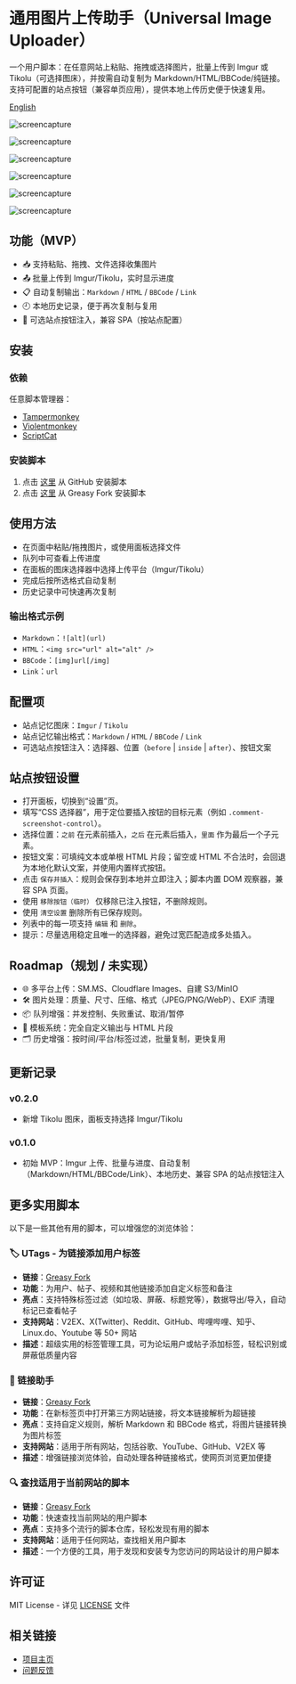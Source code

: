 # 通用图片上传助手（Universal Image Uploader）

一个用户脚本：在任意网站上粘贴、拖拽或选择图片，批量上传到 Imgur 或 Tikolu（可选择图床），并按需自动复制为 Markdown/HTML/BBCode/纯链接。支持可配置的站点按钮（兼容单页应用），提供本地上传历史便于快速复用。

[English](https://github.com/utags/userscripts/blob/main/universal-image-uploader/README.md)

![screencapture](https://raw.githubusercontent.com/utags/userscripts/main/assets/2025-10-22-21-23-13.png)

![screencapture](https://raw.githubusercontent.com/utags/userscripts/main/assets/2025-10-22-21-12-14.png)

![screencapture](https://raw.githubusercontent.com/utags/userscripts/main/assets/2025-10-22-21-08-06.png)

![screencapture](https://raw.githubusercontent.com/utags/userscripts/main/assets/2025-10-22-21-06-32.png)

![screencapture](https://raw.githubusercontent.com/utags/userscripts/main/assets/2025-10-22-21-09-00.png)

![screencapture](https://raw.githubusercontent.com/utags/userscripts/main/assets/2025-10-22-21-09-33.png)

## 功能（MVP）

- 📥 支持粘贴、拖拽、文件选择收集图片
- 📤 批量上传到 Imgur/Tikolu，实时显示进度
- 📋 自动复制输出：`Markdown` / `HTML` / `BBCode` / `Link`
- 🕘 本地历史记录，便于再次复制与复用
- 🔘 可选站点按钮注入，兼容 SPA（按站点配置）

## 安装

### 依赖

任意脚本管理器：

- [Tampermonkey](https://www.tampermonkey.net/)
- [Violentmonkey](https://violentmonkey.github.io/)
- [ScriptCat](https://scriptcat.org/)

### 安装脚本

1. 点击 [这里](https://github.com/utags/userscripts/raw/main/universal-image-uploader/universal-image-uploader.user.js) 从 GitHub 安装脚本
2. 点击 [这里](https://greasyfork.org/zh-CN/scripts/553341-universal-image-uploader) 从 Greasy Fork 安装脚本

## 使用方法

- 在页面中粘贴/拖拽图片，或使用面板选择文件
- 队列中可查看上传进度
- 在面板的图床选择器中选择上传平台（Imgur/Tikolu）
- 完成后按所选格式自动复制
- 历史记录中可快速再次复制

### 输出格式示例

- `Markdown`：`![alt](url)`
- `HTML`：`<img src="url" alt="alt" />`
- `BBCode`：`[img]url[/img]`
- `Link`：`url`

## 配置项

- 站点记忆图床：`Imgur` / `Tikolu`
- 站点记忆输出格式：`Markdown` / `HTML` / `BBCode` / `Link`
- 可选站点按钮注入：选择器、位置（`before` | `inside` | `after`）、按钮文案

## 站点按钮设置

- 打开面板，切换到“设置”页。
- 填写“CSS 选择器”，用于定位要插入按钮的目标元素（例如 `.comment-screenshot-control`）。
- 选择位置：`之前` 在元素前插入，`之后` 在元素后插入，`里面` 作为最后一个子元素。
- 按钮文案：可填纯文本或单根 HTML 片段；留空或 HTML 不合法时，会回退为本地化默认文案，并使用内置样式按钮。
- 点击 `保存并插入`：规则会保存到本地并立即注入；脚本内置 DOM 观察器，兼容 SPA 页面。
- 使用 `移除按钮（临时）` 仅移除已注入按钮，不删除规则。
- 使用 `清空设置` 删除所有已保存规则。
- 列表中的每一项支持 `编辑` 和 `删除`。
- 提示：尽量选用稳定且唯一的选择器，避免过宽匹配造成多处插入。

## Roadmap（规划 / 未实现）

- 🌐 多平台上传：SM.MS、Cloudflare Images、自建 S3/MinIO
- 🛠 图片处理：质量、尺寸、压缩、格式（JPEG/PNG/WebP）、EXIF 清理
- 📦 队列增强：并发控制、失败重试、取消/暂停
- 🧩 模板系统：完全自定义输出与 HTML 片段
- 🗂 历史增强：按时间/平台/标签过滤，批量复制，更快复用

## 更新记录

### v0.2.0

- 新增 Tikolu 图床，面板支持选择 Imgur/Tikolu

### v0.1.0

- 初始 MVP：Imgur 上传、批量与进度、自动复制（Markdown/HTML/BBCode/Link）、本地历史、兼容 SPA 的站点按钮注入

## 更多实用脚本

以下是一些其他有用的脚本，可以增强您的浏览体验：

### 🏷️ UTags - 为链接添加用户标签

- **链接**：[Greasy Fork](https://greasyfork.org/zh-CN/scripts/460718-utags-add-usertags-to-links)
- **功能**：为用户、帖子、视频和其他链接添加自定义标签和备注
- **亮点**：支持特殊标签过滤（如垃圾、屏蔽、标题党等），数据导出/导入，自动标记已查看帖子
- **支持网站**：V2EX、X(Twitter)、Reddit、GitHub、哔哩哔哩、知乎、Linux.do、Youtube 等 50+ 网站
- **描述**：超级实用的标签管理工具，可为论坛用户或帖子添加标签，轻松识别或屏蔽低质量内容

### 🔗 链接助手

- **链接**：[Greasy Fork](https://greasyfork.org/zh-CN/scripts/464541-links-helper)
- **功能**：在新标签页中打开第三方网站链接，将文本链接解析为超链接
- **亮点**：支持自定义规则，解析 Markdown 和 BBCode 格式，将图片链接转换为图片标签
- **支持网站**：适用于所有网站，包括谷歌、YouTube、GitHub、V2EX 等
- **描述**：增强链接浏览体验，自动处理各种链接格式，使网页浏览更加便捷

### 🔍 查找适用于当前网站的脚本

- **链接**：[Greasy Fork](https://greasyfork.org/zh-CN/scripts/550659-find-scripts-for-this-site)
- **功能**：快速查找当前网站的用户脚本
- **亮点**：支持多个流行的脚本仓库，轻松发现有用的脚本
- **支持网站**：适用于任何网站，查找相关用户脚本
- **描述**：一个方便的工具，用于发现和安装专为您访问的网站设计的用户脚本

## 许可证

MIT License - 详见 [LICENSE](https://github.com/utags/userscripts/blob/main/LICENSE) 文件

## 相关链接

- [项目主页](https://github.com/utags/userscripts)
- [问题反馈](https://github.com/utags/userscripts/issues)
